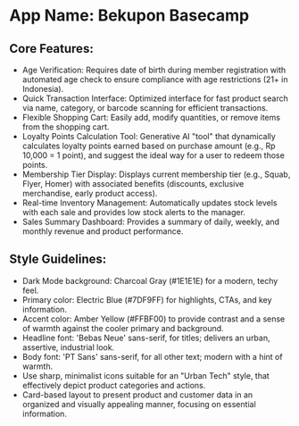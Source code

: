 # **App Name**: Bekupon Basecamp

## Core Features:

- Age Verification: Requires date of birth during member registration with automated age check to ensure compliance with age restrictions (21+ in Indonesia).
- Quick Transaction Interface: Optimized interface for fast product search via name, category, or barcode scanning for efficient transactions.
- Flexible Shopping Cart: Easily add, modify quantities, or remove items from the shopping cart.
- Loyalty Points Calculation Tool: Generative AI "tool" that dynamically calculates loyalty points earned based on purchase amount (e.g., Rp 10,000 = 1 point), and suggest the ideal way for a user to redeem those points.
- Membership Tier Display: Displays current membership tier (e.g., Squab, Flyer, Homer) with associated benefits (discounts, exclusive merchandise, early product access).
- Real-time Inventory Management: Automatically updates stock levels with each sale and provides low stock alerts to the manager.
- Sales Summary Dashboard: Provides a summary of daily, weekly, and monthly revenue and product performance. 

## Style Guidelines:

- Dark Mode background: Charcoal Gray (#1E1E1E) for a modern, techy feel.
- Primary color: Electric Blue (#7DF9FF) for highlights, CTAs, and key information.
- Accent color: Amber Yellow (#FFBF00) to provide contrast and a sense of warmth against the cooler primary and background.
- Headline font: 'Bebas Neue' sans-serif, for titles; delivers an urban, assertive, industrial look.
- Body font: 'PT Sans' sans-serif, for all other text; modern with a hint of warmth.
- Use sharp, minimalist icons suitable for an "Urban Tech" style, that effectively depict product categories and actions.
- Card-based layout to present product and customer data in an organized and visually appealing manner, focusing on essential information.